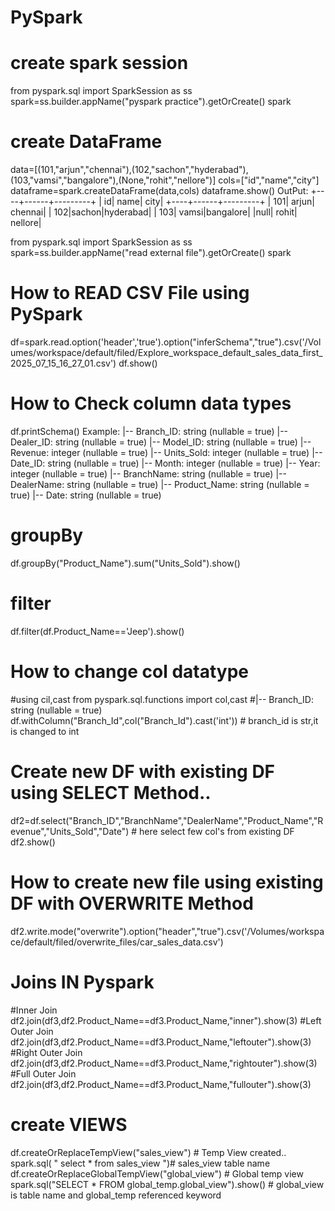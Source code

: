 # PySpark 
# create spark session
from pyspark.sql import SparkSession as ss
spark=ss.builder.appName("pyspark practice").getOrCreate()
spark
# create DataFrame 
data=[(101,"arjun","chennai"),(102,"sachon","hyderabad"),(103,"vamsi","bangalore"),(None,"rohit","nellore")] 
cols=["id","name","city"]
dataframe=spark.createDataFrame(data,cols)
dataframe.show()
OutPut:
+----+------+---------+
|  id|  name|     city|
+----+------+---------+
| 101| arjun|  chennai|
| 102|sachon|hyderabad|
| 103| vamsi|bangalore|
|null| rohit|  nellore|

from pyspark.sql import SparkSession as ss
spark=ss.builder.appName("read external file").getOrCreate()
spark 

# How to READ CSV File using PySpark
df=spark.read.option('header','true').option("inferSchema","true").csv('/Volumes/workspace/default/filed/Explore_workspace_default_sales_data_first_2025_07_15_16_27_01.csv')
df.show()

# How to Check column data types
df.printSchema()
Example:
|-- Branch_ID: string (nullable = true)
 |-- Dealer_ID: string (nullable = true)
 |-- Model_ID: string (nullable = true)
 |-- Revenue: integer (nullable = true)
 |-- Units_Sold: integer (nullable = true)
 |-- Date_ID: string (nullable = true)
 |-- Month: integer (nullable = true)
 |-- Year: integer (nullable = true)
 |-- BranchName: string (nullable = true)
 |-- DealerName: string (nullable = true)
 |-- Product_Name: string (nullable = true)
 |-- Date: string (nullable = true)
# groupBy 
df.groupBy("Product_Name").sum("Units_Sold").show()
# filter 
df.filter(df.Product_Name=='Jeep').show()
# How to change col datatype
#using cil,cast 
from pyspark.sql.functions import col,cast
#|-- Branch_ID: string (nullable = true)
df.withColumn("Branch_Id",col("Branch_Id").cast('int')) # branch_id is str,it is changed to int
# Create new DF with existing DF using SELECT Method..
df2=df.select("Branch_ID","BranchName","DealerName","Product_Name","Revenue","Units_Sold","Date") # here select few col's from existing DF
df2.show()
# How to create new file using existing DF with OVERWRITE Method
df2.write.mode("overwrite").option("header","true").csv('/Volumes/workspace/default/filed/overwrite_files/car_sales_data.csv')
# Joins IN Pyspark
#Inner Join
df2.join(df3,df2.Product_Name==df3.Product_Name,"inner").show(3)
#Left Outer Join
df2.join(df3,df2.Product_Name==df3.Product_Name,"leftouter").show(3)
#Right Outer Join
df2.join(df3,df2.Product_Name==df3.Product_Name,"rightouter").show(3)
#Full Outer Join
df2.join(df3,df2.Product_Name==df3.Product_Name,"fullouter").show(3)
# create VIEWS
df.createOrReplaceTempView("sales_view") # Temp View created..
spark.sql( " select * from sales_view   ")# sales_view table name
df.createOrReplaceGlobalTempView("global_view") # Global temp view
spark.sql("SELECT * FROM global_temp.global_view").show() # global_view is table name and global_temp referenced keyword





